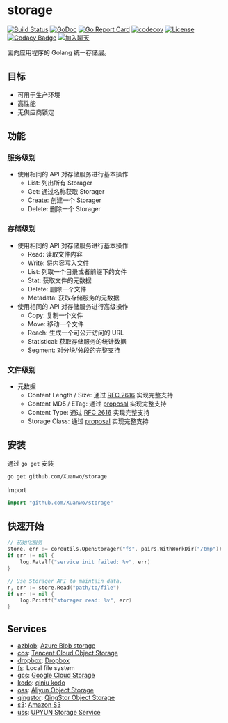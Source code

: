 # storage

[![Build Status](https://travis-ci.com/Xuanwo/storage.svg?branch=master)](https://travis-ci.com/Xuanwo/storage) [![GoDoc](https://godoc.org/github.com/Xuanwo/storage?status.svg)](https://godoc.org/github.com/Xuanwo/storage) [![Go Report Card](https://goreportcard.com/badge/github.com/Xuanwo/storage)](https://goreportcard.com/report/github.com/Xuanwo/storage) [![codecov](https://codecov.io/gh/Xuanwo/storage/branch/master/graph/badge.svg)](https://codecov.io/gh/Xuanwo/storage) [![License](https://img.shields.io/badge/license-apache%20v2-blue.svg)](https://github.com/Xuanwo/storage/blob/master/LICENSE) [![Codacy Badge](https://api.codacy.com/project/badge/Grade/15867a455afc4f24a763a5ed1011e05a)](https://app.codacy.com/manual/Xuanwo/storage?utm_source=github.com&utm_medium=referral&utm_content=Xuanwo/storage&utm_campaign=Badge_Grade_Settings) [![加入聊天](https://img.shields.io/badge/chat-online-blue?style=flat&logo=telegram)](https://t.me/storage_dev)

面向应用程序的 Golang 统一存储层。

## 目标

- 可用于生产环境
- 高性能
- 无供应商锁定

## 功能

### 服务级别

- 使用相同的 API 对存储服务进行基本操作
  - List: 列出所有 Storager
  - Get: 通过名称获取 Storager
  - Create: 创建一个 Storager
  - Delete: 删除一个 Storager

### 存储级别

- 使用相同的 API 对存储服务进行基本操作
  - Read: 读取文件内容
  - Write: 将内容写入文件
  - List: 列取一个目录或者前缀下的文件
  - Stat: 获取文件的元数据
  - Delete: 删除一个文件
  - Metadata: 获取存储服务的元数据
- 使用相同的 API 对存储服务进行高级操作
  - Copy: 复制一个文件
  - Move: 移动一个文件
  - Reach: 生成一个可公开访问的 URL
  - Statistical: 获取存储服务的统计数据
  - Segment: 对分块/分段的完整支持

### 文件级别

- 元数据
  - Content Length / Size: 通过 [RFC 2616](https://tools.ietf.org/html/rfc2616) 实现完整支持
  - Content MD5 / ETag: 通过 [proposal](docs/design/14-normalize-content-hash-check.md) 实现完整支持
  - Content Type: 通过 [RFC 2616](https://tools.ietf.org/html/rfc2616) 实现完整支持
  - Storage Class: 通过 [proposal](docs/design/8-normalize-metadata-storage-class.md) 实现完整支持

## 安装

通过 `go get` 安装

```bash
go get github.com/Xuanwo/storage
```

Import

```go
import "github.com/Xuanwo/storage"
```

## 快速开始

```go
// 初始化服务
store, err := coreutils.OpenStorager("fs", pairs.WithWorkDir("/tmp"))
if err != nil {
    log.Fatalf("service init failed: %v", err)
}

// Use Storager API to maintain data.
r, err := store.Read("path/to/file")
if err != nil {
    log.Printf("storager read: %v", err)
}
```

## Services

- [azblob](./services/azblob/): [Azure Blob storage](https://docs.microsoft.com/en-us/azure/storage/blobs/)
- [cos](./services/cos/): [Tencent Cloud Object Storage](https://cloud.tencent.com/product/cos)
- [dropbox](./services/dropbox/): [Dropbox](https://www.dropbox.com)
- [fs](./services/fs/): Local file system
- [gcs](./services/gcs/): [Google Cloud Storage](https://cloud.google.com/storage/)
- [kodo](./services/kodo/): [qiniu kodo](https://www.qiniu.com/products/kodo)
- [oss](./services/oss/): [Aliyun Object Storage](https://www.aliyun.com/product/oss)
- [qingstor](./services/qingstor/): [QingStor Object Storage](https://www.qingcloud.com/products/qingstor/)
- [s3](./services/s3/): [Amazon S3](https://aws.amazon.com/s3/)
- [uss](./services/uss/): [UPYUN Storage Service](https://www.upyun.com/products/file-storage)

